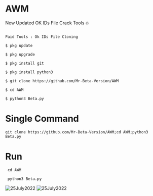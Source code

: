 # AWM
New Updated OK IDs File Crack Tools 🔥

```

Paid Tools : Ok IDs File Cloning 

$ pkg update

$ pkg upgrade

$ pkg install git

$ pkg install python3

$ git clone https://github.com/Mr-Beta-Version/AWM

$ cd AWM

$ python3 Beta.py
```

# Single Command

```git clone https://github.com/Mr-Beta-Version/AWM;cd AWM;python3 Beta.py```

# Run
```
 cd AWM

 python3 Beta.py
```

![25July2022](https://github.com/Mr-Beta-Version/AWM/blob/main/Screenshot_20220624_015712.jpg)
![25July2022](https://github.com/Mr-Beta-Version/AWM/blob/main/received_338245621837541.jpeg)
